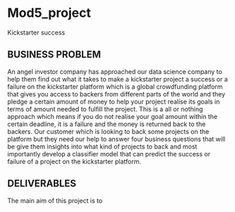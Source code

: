# Mod5_project
Kickstarter success

## BUSINESS PROBLEM 
An angel investor company has approached our data science company to help them find out what it takes to make a kickstarter project a success or a failure on the kickstarter platform which is a global crowdfunding platform that gives you access to backers from different parts of the world and they pledge a certain amount of money to help your project realise its goals in terms of amount needed to fulfill the project.
This is a all or nothing approach which means if you do not realise your goal amount within the certain deadline, it is a failure and the money is returned back to the backers. Our customer which is looking to back some projects on the platform but they need our help to answer four business questions that will be give them insights into what kind of projects to back and most importantly develop a classifier model that can predict the success or failure of a project on the kickstarter platform.


## DELIVERABLES

The main aim of this project is to 